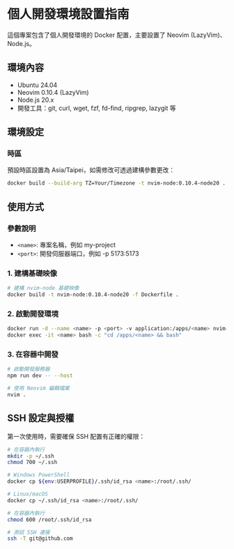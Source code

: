 # 個人開發環境設置指南

這個專案包含了個人開發環境的 Docker 配置，主要設置了 Neovim (LazyVim)、Node.js。

## 環境內容

- Ubuntu 24.04
- Neovim 0.10.4 (LazyVim)
- Node.js 20.x
- 開發工具：git, curl, wget, fzf, fd-find, ripgrep, lazygit 等

## 環境設定

### 時區

預設時區設置為 Asia/Taipei，如需修改可透過建構參數更改：

```bash
docker build --build-arg TZ=Your/Timezone -t nvim-node:0.10.4-node20 .
```

## 使用方式

### 參數說明

- `<name>`: 專案名稱，例如 my-project
- `<port>`: 開發伺服器端口，例如 -p 5173:5173

### 1. 建構基礎映像

```bash
# 建構 nvim-node 基礎映像
docker build -t nvim-node:0.10.4-node20 -f Dockerfile .
```

### 2. 啟動開發環境

```bash
docker run -d --name <name> -p <port> -v application:/apps/<name> nvim-node:0.10.4-node20 tail -f /dev/null
docker exec -it <name> bash -c "cd /apps/<name> && bash"
```

### 3. 在容器中開發

```bash
# 啟動開發服務器
npm run dev -- --host

# 使用 Neovim 編輯檔案
nvim .
```

## SSH 設定與授權

第一次使用時，需要確保 SSH 配置有正確的權限：

```bash
# 在容器內執行
mkdir -p ~/.ssh
chmod 700 ~/.ssh

# Windows PowerShell
docker cp ${env:USERPROFILE}/.ssh/id_rsa <name>:/root/.ssh/

# Linux/macOS
docker cp ~/.ssh/id_rsa <name>:/root/.ssh/

# 在容器內執行
chmod 600 /root/.ssh/id_rsa

# 測試 SSH 連接
ssh -T git@github.com
```
